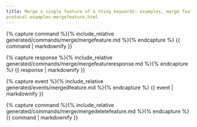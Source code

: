 ```yaml
---
title: Merge a single feature of a thing keywords: examples, merge feature search: exclude permalink:
protocol-examples-mergefeature.html
---
```


{% capture command %}{% include_relative generated/commands/merge/mergefeature.md %}{% endcapture %} {{ command |
markdownify }}

{% capture response %}{% include_relative generated/commands/merge/mergefeatureresponse.md %}{% endcapture %} {{
response | markdownify }}

{% capture event %}{% include_relative generated/events/mergedfeature.md %}{% endcapture %} {{ event | markdownify }}

{% capture command %}{% include_relative generated/commands/merge/mergedeletefeature.md %}{% endcapture %} {{ command |
markdownify }}

